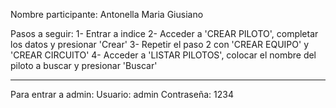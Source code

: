 Nombre participante: Antonella Maria Giusiano

Pasos a seguir:
1- Entrar a indice
2- Acceder a 'CREAR PILOTO', completar los datos y presionar 'Crear'
3- Repetir el paso 2 con 'CREAR EQUIPO' y 'CREAR CIRCUITO'
4- Acceder a 'LISTAR PILOTOS', colocar el nombre del piloto a buscar y presionar 'Buscar'


----------------------
Para entrar a admin:
Usuario: admin 
Contraseña: 1234